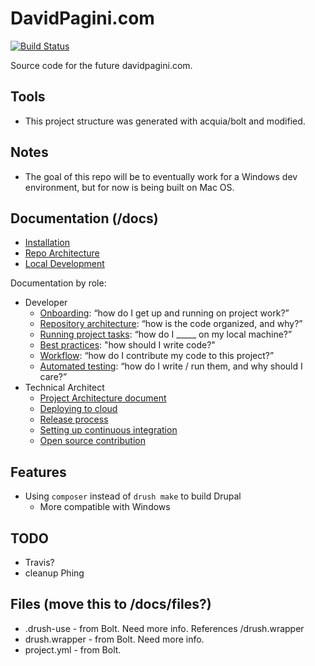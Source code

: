 # DavidPagini.com

[![Build Status](https://travis-ci.org/dpagini/davidpagini.svg?branch=master)](https://travis-ci.org/dpagini/davidpagini)

Source code for the future davidpagini.com.

## Tools
* This project structure was generated with acquia/bolt and modified.

## Notes
* The goal of this repo will be to eventually work for a Windows dev environment, but for now is being built on Mac OS.

## Documentation (/docs)
* [Installation](docs/installation.md)
* [Repo Architecture](docs/architecture.md)
* [Local Development](docs/local-development.md)

Documentation by role:

* Developer
    * [Onboarding](readme/onboarding.md): “how do I get up and running on project work?”
    * [Repository architecture](readme/repo-architecture.md): “how is the code organized, and why?”
    * [Running project tasks](readme/project-tasks.md): “how do I _____ on my local machine?”
    * [Best practices](readme/best-practices.md): "how should I write code?"
    * [Workflow](readme/dev-workflow.md): “how do I contribute my code to this project?”
    * [Automated testing](tests/README.md): “how do I write / run them, and why should I care?”
* Technical Architect
    * [Project Architecture document](readme/architecture.md)
    * [Deploying to cloud](readme/deploy.md)
    * [Release process](readme/release-process.md)
    * [Setting up continuous integration](build/README.md#ci)
    * [Open source contribution](readme/os-contribution.md)

## Features
* Using `composer` instead of `drush make` to build Drupal
  * More compatible with Windows

## TODO
* Travis?
* cleanup Phing

## Files (move this to /docs/files?)
* .drush-use - from Bolt. Need more info. References /drush.wrapper
* drush.wrapper - from Bolt. Need more info.
* project.yml - from Bolt.
